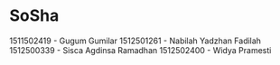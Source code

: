 # SoSha
1511502419 - Gugum Gumilar 
1512501261 - Nabilah Yadzhan Fadilah 
1512500339 - Sisca Agdinsa Ramadhan 
1512502400 - Widya Pramesti